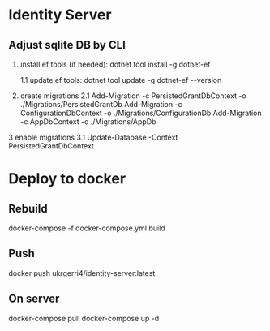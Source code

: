 # Identity Server

## Adjust sqlite DB by CLI

1. install ef tools (if needed):
	dotnet tool install -g dotnet-ef

	1.1 update ef tools:
		dotnet tool update -g dotnet-ef --version <versionValue>

2. create migrations
	2.1 
		Add-Migration <name> -c PersistedGrantDbContext -o ./Migrations/PersistedGrantDb
		Add-Migration <name> -c ConfigurationDbContext -o ./Migrations/ConfigurationDb
		Add-Migration <name> -c AppDbContext -o ./Migrations/AppDb

3 enable migrations
	3.1
		Update-Database -Context PersistedGrantDbContext



# Deploy to docker

## Rebuild
docker-compose -f docker-compose.yml build

## Push
docker push ukrgerri4/identity-server:latest

## On server
docker-compose pull
docker-compose up -d
